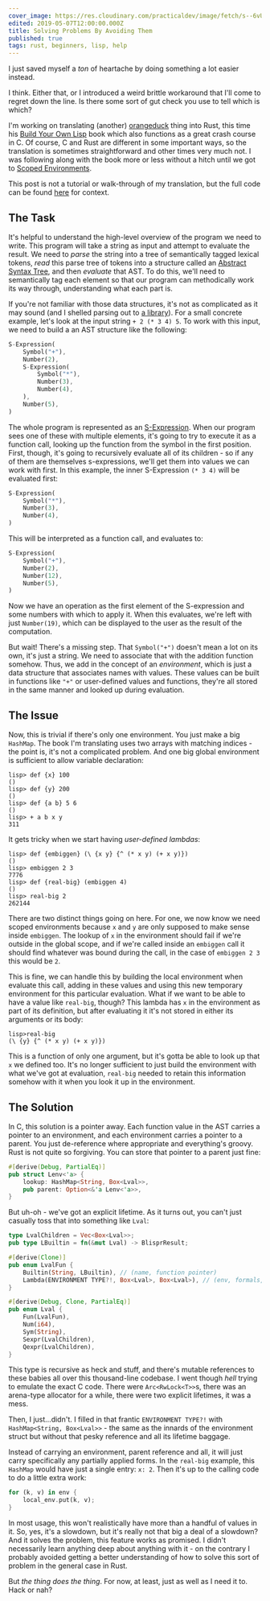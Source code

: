 ```yaml
---
cover_image: https://res.cloudinary.com/practicaldev/image/fetch/s--6vU7yfM1--/c_imagga_scale,f_auto,fl_progressive,h_420,q_auto,w_1000/https://thepracticaldev.s3.amazonaws.com/i/5p3ouxfw3jiepppsrosu.jpg
edited: 2019-05-07T12:00:00.000Z
title: Solving Problems By Avoiding Them
published: true
tags: rust, beginners, lisp, help
---
```

I just saved myself a *ton* of heartache by doing something a lot easier instead.

I think.  Either that, or I introduced a weird brittle workaround that I'll come to regret down the line.  Is there some sort of gut check you use to tell which is which?

I'm working on translating (another) [orangeduck](http://theorangeduck.com/page/about) thing into Rust, this time his [Build Your Own Lisp](http://www.buildyourownlisp.com/) book which also functions as a great crash course in C.  Of course, C and Rust are different in some important ways, so the translation is sometimes straightforward and other times very much not.  I was following along with the book more or less without a hitch until we got to [Scoped Environments](http://www.buildyourownlisp.com/chapter12_functions#parent_environment).

This post is not a tutorial or walk-through of my translation, but the full code can be found [here](https://github.com/deciduously/blispr) for context.

## The Task

It's helpful to understand the high-level overview of the program we need to write.  This program will take a string as input and attempt to evaluate the result.  We need to *parse* the string into a tree of semantically tagged lexical tokens, *read* this parse tree of tokens into a structure called an [Abstract Syntax Tree](https://en.wikipedia.org/wiki/Abstract_syntax_tree), and then *evaluate* that AST.  To do this, we'll need to semantically tag each element so that our program can methodically work its way through, understanding what each part is.

If you're not familiar with those data structures, it's not as complicated as it may sound (and I shelled parsing out to [a library](https://pest.rs/)).  For a small concrete example, let's look at the input string `+ 2 (* 3 4) 5`.  To work with this input, we need to build a an AST structure like the following:

```rust
S-Expression(
    Symbol("+"),
    Number(2),
    S-Expression(
        Symbol("*"),
        Number(3),
        Number(4),
    ),
    Number(5),
)
```

The whole program is represented as an [S-Expression](https://en.wikipedia.org/wiki/S-expression).  When our program sees one of these with multiple elements, it's going to try to execute it as a function call, looking up the function from the symbol in the first position.  First, though, it's going to recursively evaluate all of its children - so if any of them are themselves s-expressions, we'll get them into values we can work with first.  In this example, the inner S-Expression `(* 3 4)` will be evaluated first:

```rust
S-Expression(
    Symbol("*"),
    Number(3),
    Number(4),
)
```

This will be interpreted as a function call, and evaluates to:

```rust
S-Expression(
    Symbol("+"),
    Number(2),
    Number(12),
    Number(5),
)
```

Now we have an operation as the first element of the S-expression and some numbers with which to apply it.  When this evaluates, we're left with just `Number(19)`, which can be displayed to the user as the result of the computation.

But wait!  There's a missing step.  That `Symbol("+")` doesn't mean a lot on its own, it's just a string.  We need to associate that with the addition function somehow.  Thus, we add in the concept of an *environment*, which is just a data structure that associates names with values.  These values can be built in functions like `"+"` or user-defined values and functions, they're all stored in the same manner and looked up during evaluation.

## The Issue

Now, this is trivial if there's only one environment.  You just make a big `HashMap`.  The book I'm translating uses two arrays with matching indices - the point is, it's not a complicated problem.  And one big global environment is sufficient to allow variable declaration:

```
lisp> def {x} 100
()
lisp> def {y} 200
()
lisp> def {a b} 5 6
()
lisp> + a b x y
311
```

It gets tricky when we start having *user-defined lambdas*:

```
lisp> def {embiggen} (\ {x y} {^ (* x y) (+ x y)})
()
lisp> embiggen 2 3
7776
lisp> def {real-big} (embiggen 4)
()
lisp> real-big 2
262144
```

There are two distinct things going on here.  For one, we now know we need scoped environments because `x` and `y` are only supposed to make sense inside `embiggen`.  The lookup of `x` in the environment should fail if we're outside in the global scope, and if we're called inside an `embiggen` call it should find whatever was bound during the call, in the case of `embiggen 2 3` this would be `2`.

This is fine, we can handle this by building the local environment when evaluate this call, adding in these values and using this new temporary environment for this particular evaluation.  What if we want to be able to have a value like `real-big`, though?  This lambda has `x` in the environment as part of its definition, but after evaluating it it's not stored in either its arguments or its body:

```
lisp>real-big
(\ {y} {^ (* x y) (+ x y)})
```

This is a function of only one argument, but it's gotta be able to look up that `x` we defined too.  It's no longer sufficient to just build the environment with what we've got at evaluation, `real-big` needed to retain this information somehow with it when you look it up in the environment.

## The Solution

In C, this solution is a pointer away.  Each function value in the AST carries a pointer to an environment, and each environment carries a pointer to a parent.  You just de-reference where appropriate and everything's groovy.  Rust is not quite so forgiving.  You can store that pointer to a parent just fine:

```rust
#[derive(Debug, PartialEq)]
pub struct Lenv<'a> {
    lookup: HashMap<String, Box<Lval>>,
    pub parent: Option<&'a Lenv<'a>>,
}
```

But uh-oh - we've got an explicit lifetime.  As it turns out, you can't just casually toss that into something like `Lval`:

```rust
type LvalChildren = Vec<Box<Lval>>;
pub type LBuiltin = fn(&mut Lval) -> BlisprResult;

#[derive(Clone)]
pub enum LvalFun {
    Builtin(String, LBuiltin), // (name, function pointer)
    Lambda(ENVIRONMENT TYPE?!, Box<Lval>, Box<Lval>), // (env, formals, body)
}

#[derive(Debug, Clone, PartialEq)]
pub enum Lval {
    Fun(LvalFun),
    Num(i64),
    Sym(String),
    Sexpr(LvalChildren),
    Qexpr(LvalChildren),
}
```

This type is recursive as heck and stuff, and there's mutable references to these babies all over this thousand-line codebase.  I went though *hell* trying to emulate the exact C code.  There were `Arc<RwLock<T>>`s, there was an arena-type allocator for a while, there were two explicit lifetimes, it was a mess.

Then, I just...didn't.  I filled in that frantic `ENVIRONMENT TYPE?!` with `HashMap<String, Box<Lval>>` - the same as the innards of the environment struct but without that pesky reference and all its lifetime baggage.

Instead of carrying an environment, parent reference and all, it will just carry specifically any partially applied forms.  In the `real-big` example, this `HashMap` would have just a single entry: `x: 2`.  Then it's up to the calling code to do a little extra work:

```rust
for (k, v) in env {
    local_env.put(k, v);
}
```

In most usage, this won't realistically have more than a handful of values in it.  So, yes, it's a slowdown, but it's really not that big a deal of a slowdown?  And it solves the problem, this feature works as promised.  I didn't necessarily learn anything deep about anything with it - on the contrary I probably avoided getting a better understanding of how to solve this sort of problem in the general case in Rust.

But *the thing does the thing*.  For now, at least, just as well as I need it to.  Hack or nah?
